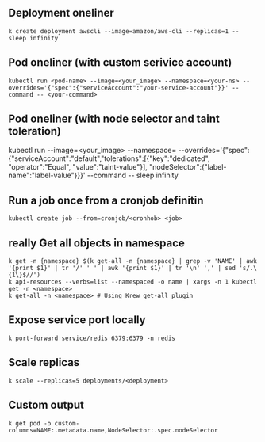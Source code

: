 ## Deployment oneliner
```
k create deployment awscli --image=amazon/aws-cli --replicas=1 -- sleep infinity
```

## Pod oneliner (with custom serivice account)
```
kubectl run <pod-name> --image=<your_image> --namespace=<your-ns> --overrides='{"spec":{"serviceAccount":"your-service-account"}}' --command -- <your-command>
```

## Pod oneliner (with node selector and taint toleration)
kubectl run <pod-name> --image=<your_image> --namespace=<your-ns> --overrides='{"spec":{"serviceAccount":"default","tolerations":[{"key":"dedicated", "operator":"Equal", "value":"taint-value"}], "nodeSelector":{"label-name":"label-value"}}}' --command -- sleep infinity

## Run a job once from a cronjob definitin 
```
kubectl create job --from=cronjob/<cronhob> <job>
```

## really Get all objects in namespace
```
k get -n {namespace} $(k get-all -n {namespace} | grep -v 'NAME' | awk '{print $1}' | tr '/' ' ' | awk '{print $1}' | tr '\n' ',' | sed 's/.\{1\}$//')
k api-resources --verbs=list --namespaced -o name | xargs -n 1 kubectl get -n <namespace>
k get-all -n <namespace> # Using Krew get-all plugin
```

## Expose service port locally
```
k port-forward service/redis 6379:6379 -n redis
```

## Scale replicas
```
k scale --replicas=5 deployments/<deployment>
```

## Custom output 
```
k get pod -o custom-columns=NAME:.metadata.name,NodeSelector:.spec.nodeSelector
```
